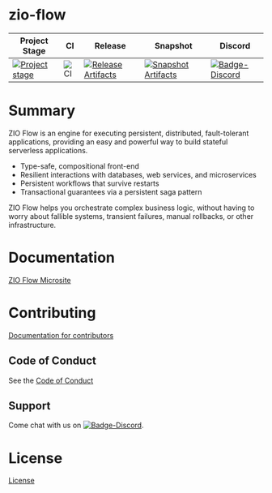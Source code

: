 # zio-flow

| Project Stage | CI | Release | Snapshot | Discord |
| --- | --- | --- | --- | --- |
| [![Project stage][Stage]][Stage-Page] | ![CI][Badge-CI] | [![Release Artifacts][Badge-SonatypeReleases]][Link-SonatypeReleases] | [![Snapshot Artifacts][Badge-SonatypeSnapshots]][Link-SonatypeSnapshots] | [![Badge-Discord]][Link-Discord] |

# Summary

ZIO Flow is an engine for executing persistent, distributed, fault-tolerant applications, providing an easy and powerful way to build stateful serverless applications.

 - Type-safe, compositional front-end
 - Resilient interactions with databases, web services, and microservices
 - Persistent workflows that survive restarts
 - Transactional guarantees via a persistent saga pattern

ZIO Flow helps you orchestrate complex business logic, without having to worry about fallible systems, transient failures, manual rollbacks, or other infrastructure.

# Documentation
[ZIO Flow Microsite](https://zio.github.io/zio-flow/)

# Contributing
[Documentation for contributors](https://zio.github.io/zio-flow/docs/about/about_contributing)

## Code of Conduct

See the [Code of Conduct](https://zio.github.io/zio-flow/docs/about/about_coc)

## Support

Come chat with us on [![Badge-Discord]][Link-Discord].


# License
[License](LICENSE)

[Badge-SonatypeReleases]: https://img.shields.io/nexus/r/https/oss.sonatype.org/dev.zio/zio-flow_2.12.svg "Sonatype Releases"
[Badge-SonatypeSnapshots]: https://img.shields.io/nexus/s/https/oss.sonatype.org/dev.zio/zio-flow_2.12.svg "Sonatype Snapshots"
[Badge-Discord]: https://img.shields.io/discord/629491597070827530?logo=discord "chat on discord"
[Badge-CI]: https://github.com/zio/zio-flow/workflows/CI/badge.svg
[Link-SonatypeReleases]: https://oss.sonatype.org/content/repositories/releases/dev/zio/zio-flow_2.12/ "Sonatype Releases"
[Link-SonatypeSnapshots]: https://oss.sonatype.org/content/repositories/snapshots/dev/zio/zio-flow_2.12/ "Sonatype Snapshots"
[Link-Discord]: https://discord.gg/2ccFBr4 "Discord"
[Stage]: https://img.shields.io/badge/Project%20Stage-Experimental-yellow.svg
[Stage-Page]: https://github.com/zio/zio/wiki/Project-Stages

